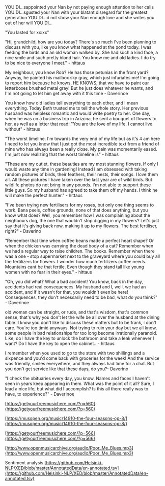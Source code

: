 YOU DI...sappointed your Nan by not paying enough attention to her calls
YOU DI...sgusted your Nan with your blatant disregard for the greatest generation
YOU DI...d not show your Nan enough love and she writes you out of her will
YOU DI...

"You lasted for xx:xx"



 "Hi, grandchild, how are you today? There's so much I've been planning to discuss with you, like you know what happened at the pond today. I was feeding the birds and an old woman walked by. She had such a kind face, a nice smile and such pretty blond hair. You know me and old ladies. I do try to be nice to everyone I meet." - hittaus

My neighbour, you know Rob? He has those petunias in the front yard? Anyway, he painted his mailbox sky gray, which just infuriates me! I'm going to report him because he knows, HE KNOWS, that we have to paint our letterboxes brushed metal gray! But he just does whatever he wants, and I'm not going to let him get away with it this time - Daverinoe

You know how old ladies tell everything to each other, and I mean everything. Today Beth trusted me to tell the whole story. Her previous husband was helpless romantic and would write poetry to her. One day, when he was on a business trip in Arizona, he sent a bouquet of flowers to her, as well as a letter that read: "You are the love of my life. I cannot live without" - hittaus

"The worst timeline. I'm towards the very end of my life but as it's 4 am here I need to let you know that I just got the most incredible text from a friend of mine who has always been a really close. My pain was momentarily eased. I'm just now realizing that the worst timeline is" - hittaus

"These are my outlet, these beauties are my most stunning flowers. If only I would waste any time in gardening! Instead I am obsessed with taking random pictures of birds, their feathers, their nests, their songs. I love them all. All these pictures I have taken over the last year are of wild birds. But wildlife photos do not bring in any pounds. I'm not able to support these little guys. So my husband has agreed to take them off my hands. I think he will make the perfect hunter." - hittaus

"I've been trying new fertilisers for my roses, but only one thing seems to work. Bana peels, coffee grounds, none of that does anything, but you know what does? Well, you remember how I was complaining about the neighbours dog, the one that wouldn't stop digging in my flowers? Let's just say that it's giving back now, making it up to my flowers. The best fertiliser, right?" - Daverino

"Remember that time when coffee beans made a perfect heart shape? Or when the chicken was carrying the dead body of a cat? Remember when we had a regular way to raise children. The books. Remember when there was a one - stop supermarket next to the graveyard where you could buy all the fertilizers for flowers. I wonder how much fertilizers coffee needs. Mountains cant be that fertile. Even though they stand tall like young women with no fear in their eyes." - hittaus

"Oh, you did what? What a bad accident! You know, back in the day, accidents had real consequences. My husband and I, well, we had an accident, and if it wasn't for that, you wouldn't even be here! Consequences, they don't necessarily need to be bad, what do you think?" - Daverinoe

old woman can be straight, or rude, and that's wisdom, that's common sense, that's why you don't let the wife be all over the husband at the dining table. I know you don't like to discuss these matters but to be frank, I don't care. You're too timid anyways. Not trying to ruin your day but we all know, some people in bad relationships for too long become irrationally paranoid. Like, do I have the key to unlock the bathroom and take a leak whenever I want? Do I have the key to open the cabinet.. - hittaus

 I remember when you used to go to the store with two shillings and a sixpence and you'd come back with groceries for the week! And the service was friendly, smiles everywhere, and they always had time for a chat. But you don't get service like that these days, do you?- Daverino
 
 "I check the obituaries every day, you know. Names and faces I haven't seen in years keep appearing in them. What was the point of it all? Sure, I lead a nice life, but what did I accomplish? Is this all there really was to have, to experience?" - Daverinoe



[https://getyourfreemusichere.com/?p=560](https://getyourfreemusichere.com/?p=560)

[https://musopen.org/music/14910-the-four-seasons-op-8/](https://musopen.org/music/14910-the-four-seasons-op-8/)

[https://getyourfreemusichere.com/?p=566](https://getyourfreemusichere.com/?p=566)

[http://www.openmusicarchive.org/audio/Poor_Me_Blues.mp3](http://www.openmusicarchive.org/audio/Poor_Me_Blues.mp3)

Sentiment analysis
[https://github.com/Helsinki-NLP/XED/blob/master/AnnotatedData/en-annotated.tsv](https://github.com/Helsinki-NLP/XED/blob/master/AnnotatedData/en-annotated.tsv)